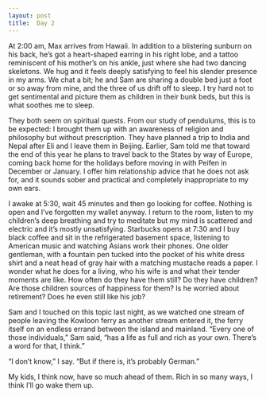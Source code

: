```yaml
---
layout: post
title:  Day 2
---
```


At 2:00 am, Max arrives from Hawaii. In addition to a blistering sunburn on his back, he’s got a heart-shaped earring in his right lobe, and a tattoo reminiscent of his mother’s on his ankle, just where she had two dancing skeletons. We hug and it feels deeply satisfying to feel his slender presence in my arms. We chat a bit; he and Sam are sharing a double bed just a foot or so away from mine, and the three of us drift off to sleep.  I try hard not to get sentimental and picture them as children in their bunk beds, but this is what soothes me to sleep. 

They both seem on spiritual quests. From our study of pendulums, this is to be expected: I brought them up with an awareness of religion and philosophy but without prescription. They have planned a trip to India and Nepal after Eli and I leave them in Beijing. Earlier, Sam told me that toward the end of this year he plans to travel back to the States by way of Europe, coming back home for the holidays before moving in with Peifen in December or January. I offer him relationship advice that he does not ask for, and it sounds sober and practical and completely inappropriate to my own ears. 

I awake at 5:30, wait 45 minutes and then go looking for coffee. Nothing is open and I’ve forgotten my wallet anyway. I return to the room, listen to my children’s deep breathing and try to meditate but my mind is scattered and electric and it’s mostly unsatisfying. Starbucks opens at 7:30 and I buy black coffee and sit in the refrigerated basement space, listening to American music and watching Asians work their phones. One older gentleman, with a fountain pen tucked into the pocket of his white dress shirt and a neat head of gray hair with a matching mustache reads a paper. I wonder what he does for a living, who his wife is and what their tender moments are like. How often do they have them still? Do they have children? Are those children sources of happiness for them? Is he worried about retirement? Does he even still like his job?

Sam and I touched on this topic last night, as we watched one stream of people leaving the Kowloon ferry as another stream entered it, the ferry itself on an endless errand between the island and mainland. “Every one of those individuals,” Sam said, “has a life as full and rich as your own. There’s a word for that, I think.”

“I don’t know,” I say. “But if there is, it’s probably German.”

My kids, I think now, have so much ahead of them. Rich in so many ways, I think I’ll go wake them up.
